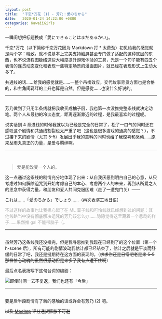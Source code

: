 ```yaml
---
layout: post
title:  "千恋*万花 (1) - 芳乃：愛のちから"
date:   2020-01-24 14:22:00 +0800
categories: KawaiiGirls
---
```


一瞬间想把标题换成「愛にできることはまだあるかい」。

千恋\*万花（以下简称千恋万花因为 Markdown 打 \* 太费劲）初见给我的感觉就是两个字：精致。就不说基本上完美支持触屏甚至专门做了适配的这种底层的东西，也不说流程图脉络这些大幅度提升游戏体验的工具，光是一个句子能有四五个表情的连贯动态变化和表现一些特定场景的漫画图片，就已经在表现形式上生动太多了。

共通线的话……给我的感觉就是……一整个吊桥效应。交代故事背景方面也是合格的，和主角间羁绊的上升也算是自然。但是感觉……也没什么好说的。

---

<br />芳乃做到了只用半条线就把我收买成柚子厨，我也第一次没推完整条线就决定动笔。两个人从最初的冷淡态度，距离逐渐靠近的过程，是我最喜欢的过程呢。

说实话到 4 章进线的时候我就以为已经是完全的日常了，松了一口气的同时还在感叹这个剧情和共通线割裂也太严重了吧（这也是很多游戏的通病的感觉？），不过接下来的剧情（尤其 5-5）发展出乎我的意料的同时也给了我惊喜和感动……原来丛雨丸真正的力量，是爱与羁绊啊。

---

<br />

> 爱是能改变一个人的。

这一点通过这条线的剧情充分地体现了出来：从自我厌恶到明白自己的心意，从只考虑过如何解除诅咒到开始考虑自己的本心、考虑两个人的未来，再到从所爱之人的思念中获得力量，和朋友和爱人共同克服困难（走了一遭鬼门关）——

これは......「愛のちから」でしょう......~~（再次表演工地日语）~~

<p style="color: #AAAAAA">不过这样的故事也让我担心起了在 ML 亚子线和可怜线就已经想到过的问题：其他线路当中没有彻底解决诅咒的芳乃该怎么办……隐隐觉得这里藏着一个悲剧的样子……果然推 gal 不能带脑子（。</p>

---

<br />虽然芳乃这条线我还没推完，但是我寻思推到我现在已经到了的这个位置（第一个 h-scene 后），所有可能的剧情波动我估计都已经结束了，估计之后就是平淡而舒缓的日常了吧，我还是挺期待在这方面的表现的。（~~求求你还是日常吧老是来 5-5 那样惊心动魄的虽然很感动但是来多了我有点遭不住啊~~）

最后点名表扬写下这句台词的编剧：

![即使时间一去不复返，我们也还有「今后」](https://i.loli.net/2020/01/24/JpQ3y6CweMfoSg4.jpg)

---
<br />要是后半段剧情有了新的感触的话或许会有芳乃 (2) 吧。

~~以及 [MoeImp](http://yoro.xyz/impression) 评分通货膨胀不可避~~
